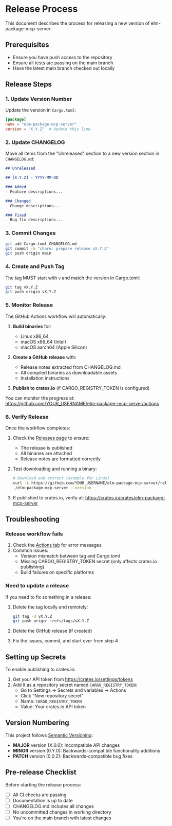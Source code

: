 # Release Process

This document describes the process for releasing a new version of elm-package-mcp-server.

## Prerequisites

- Ensure you have push access to the repository
- Ensure all tests are passing on the main branch
- Have the latest main branch checked out locally

## Release Steps

### 1. Update Version Number

Update the version in `Cargo.toml`:

```toml
[package]
name = "elm-package-mcp-server"
version = "X.Y.Z"  # Update this line
```

### 2. Update CHANGELOG

Move all items from the "Unreleased" section to a new version section in `CHANGELOG.md`:

```markdown
## Unreleased

## [X.Y.Z] - YYYY-MM-DD

### Added
- Feature descriptions...

### Changed
- Change descriptions...

### Fixed
- Bug fix descriptions...
```

### 3. Commit Changes

```bash
git add Cargo.toml CHANGELOG.md
git commit -m "chore: prepare release vX.Y.Z"
git push origin main
```

### 4. Create and Push Tag

The tag MUST start with `v` and match the version in Cargo.toml:

```bash
git tag vX.Y.Z
git push origin vX.Y.Z
```

### 5. Monitor Release

The GitHub Actions workflow will automatically:

1. **Build binaries** for:
   - Linux x86_64
   - macOS x86_64 (Intel)
   - macOS aarch64 (Apple Silicon)

2. **Create a GitHub release** with:
   - Release notes extracted from CHANGELOG.md
   - All compiled binaries as downloadable assets
   - Installation instructions

3. **Publish to crates.io** (if CARGO_REGISTRY_TOKEN is configured)

You can monitor the progress at:
https://github.com/YOUR_USERNAME/elm-package-mcp-server/actions

### 6. Verify Release

Once the workflow completes:

1. Check the [Releases page](https://github.com/YOUR_USERNAME/elm-package-mcp-server/releases) to ensure:
   - The release is published
   - All binaries are attached
   - Release notes are formatted correctly

2. Test downloading and running a binary:
   ```bash
   # Download and extract (example for Linux)
   curl -L https://github.com/YOUR_USERNAME/elm-package-mcp-server/releases/download/vX.Y.Z/elm-package-mcp-server-linux-x86_64.tar.gz | tar xz
   ./elm-package-mcp-server --version
   ```

3. If published to crates.io, verify at:
   https://crates.io/crates/elm-package-mcp-server

## Troubleshooting

### Release workflow fails

1. Check the [Actions tab](https://github.com/YOUR_USERNAME/elm-package-mcp-server/actions) for error messages
2. Common issues:
   - Version mismatch between tag and Cargo.toml
   - Missing CARGO_REGISTRY_TOKEN secret (only affects crates.io publishing)
   - Build failures on specific platforms

### Need to update a release

If you need to fix something in a release:

1. Delete the tag locally and remotely:
   ```bash
   git tag -d vX.Y.Z
   git push origin :refs/tags/vX.Y.Z
   ```

2. Delete the GitHub release (if created)

3. Fix the issues, commit, and start over from step 4

## Setting up Secrets

To enable publishing to crates.io:

1. Get your API token from https://crates.io/settings/tokens
2. Add it as a repository secret named `CARGO_REGISTRY_TOKEN`:
   - Go to Settings → Secrets and variables → Actions
   - Click "New repository secret"
   - Name: `CARGO_REGISTRY_TOKEN`
   - Value: Your crates.io API token

## Version Numbering

This project follows [Semantic Versioning](https://semver.org/):

- **MAJOR** version (X.0.0): Incompatible API changes
- **MINOR** version (0.Y.0): Backwards-compatible functionality additions
- **PATCH** version (0.0.Z): Backwards-compatible bug fixes

## Pre-release Checklist

Before starting the release process:

- [ ] All CI checks are passing
- [ ] Documentation is up to date
- [ ] CHANGELOG.md includes all changes
- [ ] No uncommitted changes in working directory
- [ ] You're on the main branch with latest changes